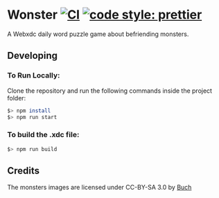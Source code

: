 # Wonster [![CI](https://github.com/DeltaZen/wonster/actions/workflows/ci.yml/badge.svg)](https://github.com/DeltaZen/wonster/actions/workflows/ci.yml) [![code style: prettier](https://img.shields.io/badge/code_style-prettier-ff69b4.svg?style=flat-square)](https://github.com/prettier/prettier)

A Webxdc daily word puzzle game about befriending monsters.

## Developing

### To Run Locally:

Clone the repository and run the following commands inside the project folder:

```bash
$> npm install
$> npm run start
```

### To build the .xdc file:

```bash
$> npm run build
```

## Credits

The monsters images are licensed under CC-BY-SA 3.0 by [Buch](https://opengameart.org/content/monsterpong-assets)
